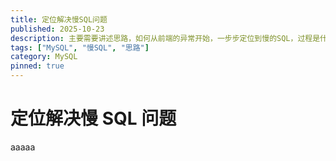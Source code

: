 ```yaml
---
title: 定位解决慢SQL问题
published: 2025-10-23
description: 主要需要讲述思路，如何从前端的异常开始，一步步定位到慢的SQL，过程是什么样子的
tags: ["MySQL", "慢SQL", "思路"]
category: MySQL
pinned: true
---
```


# 定位解决慢 SQL 问题

aaaaa
